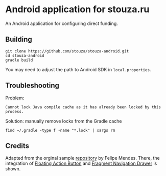 # Android application for stouza.ru

An Android application for configuring direct funding.

## Building

```
git clone https://github.com/stouza/stouza-android.git
cd stouza-android
gradle build
```

You may need to adjust the path to Android SDK in `local.properties`. 


## Troubleshooting

Problem: 

```
Cannot lock Java compile cache as it has already been locked by this process.
```

Solution: manually remove locks from the Gradle cache

```
find ~/.gradle -type f -name "*.lock" | xargs rm
```


## Credits

Adapted from the orginal sample [repository](https://github.com/felipemendes/Android-Menu-Sample) by Felipe Mendes. There, the integration of [Floating Action Button](https://github.com/Clans/FloatingActionButton) and [Fragment Navigation Drawer](https://github.com/codepath/android_guides/wiki/Fragment-Navigation-Drawer) is shown.

